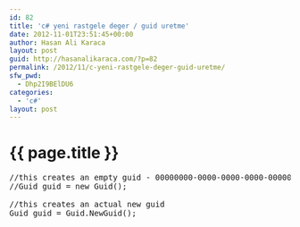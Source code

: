 ```yaml
---
id: 82
title: 'c# yeni rastgele deger / guid uretme'
date: 2012-11-01T23:51:45+00:00
author: Hasan Ali Karaca
layout: post
guid: http://hasanalikaraca.com/?p=82
permalink: /2012/11/c-yeni-rastgele-deger-guid-uretme/
sfw_pwd:
  - Dhp2I9BElDU6
categories:
  - 'c#'
layout: post
---
```


{{ page.title }}
================

<pre class="brush: csharp; title: ; notranslate" title="">//this creates an empty guid - 00000000-0000-0000-0000-000000000000
//Guid guid = new Guid();

//this creates an actual new guid
Guid guid = Guid.NewGuid();
</pre>
 